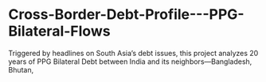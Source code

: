 # Cross-Border-Debt-Profile---PPG-Bilateral-Flows
Triggered by headlines on South Asia’s debt issues, this project analyzes 20 years of PPG Bilateral Debt between India and its neighbors—Bangladesh, Bhutan,

